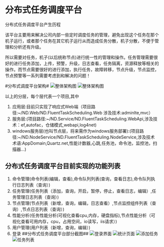 # 分布式任务调度平台
分布式任务调度平台产生历程

该平台主要用来解决公司内部一些定时调度任务的管理，避免出现这个任务在那个机子运行，或者那个任务在其它机子运行从而造成任务分散，机子分散，不便于管理和分析还有升级。

所以需要对任务，机子(以后统称节点)进行统一性的管理和操作。任务管理需要很好的进行任务添加，上传，预警，升级，日志查看，任务隔离，资源释放等相关的操作。而节点需要很好的进行添加，执行任务，故障转移，节点升级，节点监控，节点预警等一系列需要考虑到和解决的问题！

#分布式调度平台架构#
![整体架构图](http://files.cnblogs.com/files/taomylife/%E4%BB%BB%E5%8A%A1%E8%B0%83%E5%BA%A6%E7%B3%BB%E7%BB%9F%E6%9E%B6%E6%9E%84%E5%9B%BE.gif)
![整体架构图](http://files.cnblogs.com/files/taomylife/%E4%BB%BB%E5%8A%A1%E8%B0%83%E5%BA%A6%E7%8A%B6%E6%80%81%E5%9B%BE.gif)

以上的分层，每个层代表一个项目,其中


1. 应用层:目前只实现了响应式Web端（项目路径:~/ND.Web/ND.FluentTaskScheduling.Web 涉及技术:adminlte,mvc）
2. 服务层:(项目路径:~/ND.Service/ND.FluentTaskScheduling.WebApi,涉及技术：ef,autofac，仓储模式,webapi,log4net)
3. windows服务层(也叫节点层，将来需作为windows服务部署):(项目路径:~/ND.NodeService/ND.FluentTaskScheduling.NodeService,涉及技术术语:AppDomain,Quartz.net,性能计数器,心跳,任务池，命令池，监控池，扫描器...)
## 分布式任务调度平台目前实现的功能列表 ##
1. 命令管理(命令列表(编辑，查看),命令队列列表(查询，查看日志),命令队列执行日志列表（查询）)
2. 任务管理(任务列表（添加，查询，开启，暂停，停止，查看日志，编辑）,任务管理日志列表（查询）)
3. 节点管理(节点列表（新增，查询，编辑，日志查看）,节点监控组件列表（查询）,节点日志列表（查询）)
4. 性能分析(任务性能分析(可视化查看cpu,内存，硬盘指标),节点性能分析（可视化查看可用内存，cpu，占用空间，io读写，iis请求）)
5. 用户管理(用户列表（新增，查询，编辑）)
6. 登录
##分布式任务调度平台部分截图##
![登录界面](http://files.cnblogs.com/files/taomylife/login.gif)
![统计页面](http://files.cnblogs.com/files/taomylife/%E7%BB%9F%E8%AE%A1%E9%A1%B5.gif)
![添加任务](http://files.cnblogs.com/files/taomylife/addtask.gif)
![任务列表](http://files.cnblogs.com/files/taomylife/task.gif)








